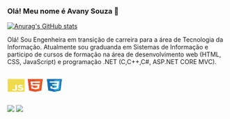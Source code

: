 ### Olá! Meu nome é Avany Souza 👋

[![Anurag's GitHub stats](https://github-readme-stats.vercel.app/api?username=avanysouza)](https://github.com/avanysouza/github-readme-stats)

Olá! Sou Engenheira em transição de carreira para a área de Tecnologia da Informação.
Atualmente sou graduanda em Sistemas de Informação e participo de cursos de formação na área de desenvolvimento web (HTML, CSS, JavaScript) e programação .NET (C,C++,C#, ASP.NET CORE MVC).

<div style="display: inline_block"><br>
  <img align="center" alt="Avany-Js" height="30" width="40" src="https://raw.githubusercontent.com/devicons/devicon/master/icons/javascript/javascript-plain.svg">
  <img align="center" alt="Rafa-HTML" height="30" width="40" src="https://raw.githubusercontent.com/devicons/devicon/master/icons/html5/html5-original.svg">
  <img align="center" alt="Rafa-CSS" height="30" width="40" src="https://raw.githubusercontent.com/devicons/devicon/master/icons/css3/css3-original.svg">
</div>

##

<div> 
  <a href = "mailto:avanysouza@gmail.com"><img src="https://img.shields.io/badge/-Gmail-%23333?style=for-the-badge&logo=gmail&logoColor=white" target="_blank"></a>
  <a href="https://www.linkedin.com/in/avany-souza-577457259" target="_blank"><img src="https://img.shields.io/badge/-LinkedIn-%230077B5?style=for-the-badge&logo=linkedin&logoColor=white" target="_blank">
  </a> 
  
</div>

